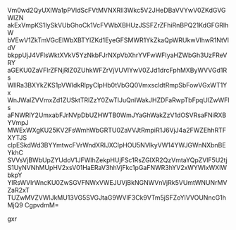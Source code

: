 Vm0wd2QyUXlWa1pPVldScFVtMVNXRll3Wkc5V2JHeDBaVVYwV0ZKdGVGWlZN
akExVmpKS1IySkVUbGhoCk1VcFVWbXBHUzJSSFZrZFhiRnBPQ21KdGFGRlhW
bVEwV1ZkTmVGcElWbXBTYlZKd1EyeGFSMWR1YkZkaQpWRUkwVlhwR1NtVldV
bkppUjJ4VFlsWktXVkV5YzNkbFJrNXpVbXhrYVFwWFIyaHZWbGh3UzFReVRY
aGEKU0ZaVFlrZFNjRlZ0ZUhkWFZrVjVUVlYwV0ZJd1drcFphMXByWVVGd1Rs
WllRa3BXYkZKS1pVWldkRlpyClpHb0tVbGQ0VmxscldtRmpSbFowVGxWT1Yx
WnJWalZVVmxZd1ZUSktTRlZzY0ZwTlJuQnlWakJHZDFaRwpTbFpqUlZwWFls
aFNWRlY2UmxabFJrNVpDbUZHWTB0WmJYaGhWakZzV1dOSVRsaFNiRXBYVmpJ
MWExWXgKU25KV2FsWmhWbGRTU0ZaVVJtRmpiR1J6VjJ4a2FWZEhhRTFXYTJS
clpESkdWd3BYYmtwcFVrWndXRlJXClpHOU5NVlkyVW14YWJGWnNXbnBEYkhC
SVVsVjBWbUpZYUdoV1JFWlhZekpHUjFSc1RsZGlXR2QzVmtaYQpZVlF5U2tj
S1UyNVNhMUpHV2xsV01HaERaV3hhVjFkc1pGaFNWR3hYV2xWYWIxWXlWbkpY
YlRsWVlrWncKU0ZwSGVFNWxVWEJUVjBkNGNWVnVjRk5VUmtWNUNrMVZaR2xT
TUZwMVZVWlJkMU13VG5SVGJtaG9WVlF3Ck9VTm5jSFZoYlVVOUNncG1hMjQ9
CgpvdmM=

gxr